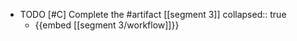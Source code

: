   - TODO [#C] Complete the #artifact [[segment 3]]
    collapsed:: true
    - {{embed [[segment 3/workflow]]}}


